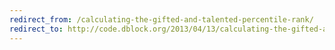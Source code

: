 ```yaml
---
redirect_from: /calculating-the-gifted-and-talented-percentile-rank/
redirect_to: http://code.dblock.org/2013/04/13/calculating-the-gifted-and-talented-percentile-rank.html
---
```

